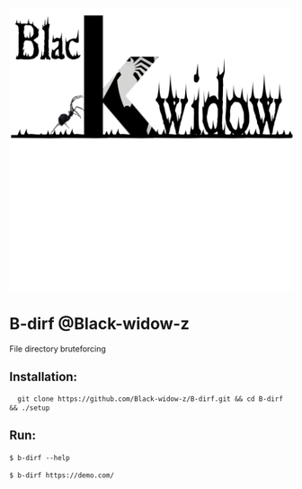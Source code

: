 <img src=".img/logo.png">

# B-dirf    @Black-widow-z

File directory bruteforcing

## Installation:

      git clone https://github.com/Black-widow-z/B-dirf.git && cd B-dirf && ./setup


## Run:
```$ b-dirf --help```

```$ b-dirf https://demo.com/```



